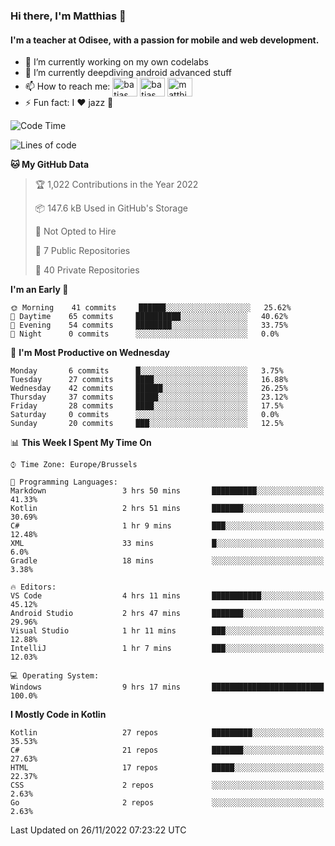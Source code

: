 ### Hi there, I'm Matthias 👋

#### I'm a teacher at Odisee, with a passion for mobile and web development.

- 🔭 I’m currently working on my own codelabs
- 🌱 I’m currently deepdiving android advanced stuff
- 📫 How to reach me: <a href="https://dev.to/batjas" target="_blank"><img align="center" src="https://raw.githubusercontent.com/rahuldkjain/github-profile-readme-generator/master/src/images/icons/Social/devto.svg" alt="batjas" height="30" width="40" /></a>
<a href="https://twitter.com/batjas" target="_blank"><img align="center" src="https://raw.githubusercontent.com/rahuldkjain/github-profile-readme-generator/master/src/images/icons/Social/twitter.svg" alt="batjas" height="30" width="40" /></a>
<a href="https://linkedin.com/in/matthiasdruwé" target="_blank"><img align="center" src="https://raw.githubusercontent.com/rahuldkjain/github-profile-readme-generator/master/src/images/icons/Social/linked-in-alt.svg" alt="matthiasdruwé" height="30" width="40" /></a>
- ⚡ Fun fact: I ❤ jazz 🎷


<!--START_SECTION:waka-->
![Code Time](http://img.shields.io/badge/Code%20Time-563%20hrs%2051%20mins-blue)

![Lines of code](https://img.shields.io/badge/From%20Hello%20World%20I%27ve%20Written-229%20Thousand%20lines%20of%20code-blue)

**🐱 My GitHub Data** 

> 🏆 1,022 Contributions in the Year 2022
 > 
> 📦 147.6 kB Used in GitHub's Storage 
 > 
> 🚫 Not Opted to Hire
 > 
> 📜 7 Public Repositories 
 > 
> 🔑 40 Private Repositories  
 > 
**I'm an Early 🐤** 

```text
🌞 Morning    41 commits     ██████░░░░░░░░░░░░░░░░░░░   25.62% 
🌆 Daytime    65 commits     ██████████░░░░░░░░░░░░░░░   40.62% 
🌃 Evening    54 commits     ████████░░░░░░░░░░░░░░░░░   33.75% 
🌙 Night      0 commits      ░░░░░░░░░░░░░░░░░░░░░░░░░   0.0%

```
📅 **I'm Most Productive on Wednesday** 

```text
Monday       6 commits      █░░░░░░░░░░░░░░░░░░░░░░░░   3.75% 
Tuesday      27 commits     ████░░░░░░░░░░░░░░░░░░░░░   16.88% 
Wednesday    42 commits     ██████░░░░░░░░░░░░░░░░░░░   26.25% 
Thursday     37 commits     █████░░░░░░░░░░░░░░░░░░░░   23.12% 
Friday       28 commits     ████░░░░░░░░░░░░░░░░░░░░░   17.5% 
Saturday     0 commits      ░░░░░░░░░░░░░░░░░░░░░░░░░   0.0% 
Sunday       20 commits     ███░░░░░░░░░░░░░░░░░░░░░░   12.5%

```


📊 **This Week I Spent My Time On** 

```text
⌚︎ Time Zone: Europe/Brussels

💬 Programming Languages: 
Markdown                 3 hrs 50 mins       ██████████░░░░░░░░░░░░░░░   41.33% 
Kotlin                   2 hrs 51 mins       ███████░░░░░░░░░░░░░░░░░░   30.69% 
C#                       1 hr 9 mins         ███░░░░░░░░░░░░░░░░░░░░░░   12.48% 
XML                      33 mins             █░░░░░░░░░░░░░░░░░░░░░░░░   6.0% 
Gradle                   18 mins             ░░░░░░░░░░░░░░░░░░░░░░░░░   3.38%

🔥 Editors: 
VS Code                  4 hrs 11 mins       ███████████░░░░░░░░░░░░░░   45.12% 
Android Studio           2 hrs 47 mins       ███████░░░░░░░░░░░░░░░░░░   29.96% 
Visual Studio            1 hr 11 mins        ███░░░░░░░░░░░░░░░░░░░░░░   12.88% 
IntelliJ                 1 hr 7 mins         ███░░░░░░░░░░░░░░░░░░░░░░   12.03%

💻 Operating System: 
Windows                  9 hrs 17 mins       █████████████████████████   100.0%

```

**I Mostly Code in Kotlin** 

```text
Kotlin                   27 repos            █████████░░░░░░░░░░░░░░░░   35.53% 
C#                       21 repos            ███████░░░░░░░░░░░░░░░░░░   27.63% 
HTML                     17 repos            █████░░░░░░░░░░░░░░░░░░░░   22.37% 
CSS                      2 repos             ░░░░░░░░░░░░░░░░░░░░░░░░░   2.63% 
Go                       2 repos             ░░░░░░░░░░░░░░░░░░░░░░░░░   2.63%

```



 Last Updated on 26/11/2022 07:23:22 UTC
<!--END_SECTION:waka-->
